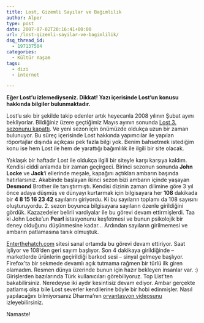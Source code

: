 ```yaml
---
title: Lost, Gizemli Sayılar ve Bağımlılık
author: Alper
type: post
date: 2007-07-02T20:16:41+00:00
url: /lost-gizemli-sayilar-ve-bagimlilik/
dsq_thread_id:
  - 197137504
categories:
  - Kültür Yaşam
tags:
  - dizi
  - internet

---
```

<p class="alert">
  <strong>Eğer Lost&#8217;u izlemediyseniz. Dikkat! Yazı içerisinde Lost&#8217;un konusu hakkında bilgiler bulunmaktadır.</strong>
</p>

Lost&#8217;u sıkı bir şekilde takip edenler artık heyecanla 2008 yılının Şubat ayını bekliyorlar. Bildiğiniz üzere geçtiğimiz Mayıs ayının sonunda [Lost 3. sezonunu kapattı][1]. Ve yeni sezon için önümüzde oldukça uzun bir zaman bulunuyor. Bu süreç içerisinde Lost hakkında yapımcılar ile yapılan röportajlar dışında açıkçası pek fazla bilgi yok. Benim bahsetmek istediğim konu ise hem Lost ile hem de yarattığı bağımlılık ile ilgili bir site olacak.

Yaklaşık bir haftadır Lost ile oldukça ilgili bir siteyle karşı karşıya kaldım. Kendisi ciddi anlamda bir zaman geçirgeci. Birinci sezonun sonunda **John Locke** ve **Jack**&#8216;i ellerinde meşale, kapağını açtıkları ambarın başında hatırlarsınız. Akabinde başlayan ikinci sezon bizi ambarın içinde yaşayan **Desmond** Brother ile tanıştırmıştı. Kendisi dizinin zaman dilimine göre 3 yıl önce adaya düşmüş ve dünyayı kurtarmak için bilgisayara her **108** dakikada bir **4 8 15 16 23 42** sayılarını giriyordu. Ki bu sayıların toplamı da 108 sayısını oluşturuyordu. 2. sezon boyunca bilgisayara sayıların özenle girildiğini gördük. Kazazedeler belirli vardiyalar ile bu görevi devam ettirmişlerdi. Taa ki John Locke&#8217;un **Pearl** istasyonunu keşfetmesi ve bunun psikolojik bir deney olduğunu düşünmesine kadar&#8230; Ardından sayıların girilmemesi ve ambarın patlamasına tanık olmuştuk.

[Enterthehatch.com][2] sitesi sanal ortamda bu görevi devam ettiriyor. Saat işliyor ve 108&#8217;den geri sayım başlıyor. Son 4 dakikaya girildiğinde &#8211; marketlerde ürünlerin geçirildiği barkod sesi &#8211; sinyal gelmeye başlıyor. Firefox&#8217;ta bir sekmede devamlı açık tutmama rağmen bir türlü ilk giren olamadım. Resmen dünya üzerinde bunun için hazır bekleyen insanlar var. :) Girişlerden bazılarında Türk kullanıcıları görebiliyoruz. Top List&#8217;ten bakabilirsiniz. Neredeyse iki aydır kesintisiz devam ediyor. Ambar gerçekte patlamış olsa bile Lost severler kendilerine böyle bir hobi edinmişler. Nasıl yapılacağını bilmiyorsanız Dharma&#8217;nın [oryantasyon videosunu][3] izleyebilirsiniz.

Namaste!

 [1]: https://www.murekkep.org/ve-lost-3-sezonu-kapatti-299
 [2]: http://www.enterthehatch.com/
 [3]: http://www.youtube.com/watch?v=PZ4VuFjxo40